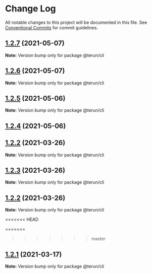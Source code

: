 # Change Log

All notable changes to this project will be documented in this file.
See [Conventional Commits](https://conventionalcommits.org) for commit guidelines.

## [1.2.7](https://github.com/raphaelkieling/terun/compare/v1.2.6...v1.2.7) (2021-05-07)

**Note:** Version bump only for package @terun/cli





## [1.2.6](https://github.com/raphaelkieling/terun/compare/v1.2.5...v1.2.6) (2021-05-07)

**Note:** Version bump only for package @terun/cli





## [1.2.5](https://github.com/raphaelkieling/terun/compare/v1.2.4...v1.2.5) (2021-05-06)

**Note:** Version bump only for package @terun/cli





## [1.2.4](https://github.com/raphaelkieling/terun/compare/v1.2.3...v1.2.4) (2021-05-06)



## [1.2.2](https://github.com/raphaelkieling/terun/compare/v1.2.1...v1.2.2) (2021-03-26)

**Note:** Version bump only for package @terun/cli






## [1.2.3](https://github.com/raphaelkieling/terun/compare/v1.2.1...v1.2.3) (2021-03-26)

**Note:** Version bump only for package @terun/cli





## [1.2.2](https://github.com/raphaelkieling/terun/compare/v1.2.1...v1.2.2) (2021-03-26)

**Note:** Version bump only for package @terun/cli





<<<<<<< HEAD

=======
>>>>>>> master
## [1.2.1](https://github.com/raphaelkieling/terun/compare/v1.2.1-alpha.0...v1.2.1) (2021-03-17)

**Note:** Version bump only for package @terun/cli
